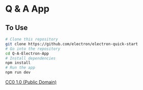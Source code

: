 # Q & A App

## To Use

```bash
# Clone this repository
git clone https://github.com/electron/electron-quick-start
# Go into the repository
cd Q-A-Electron-App
# Install dependencies
npm install
# Run the app
npm run dev
```

[CC0 1.0 (Public Domain)](LICENSE.md)
